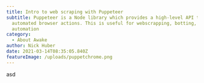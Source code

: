 ```yaml
---
title: Intro to web scraping with Puppeteer
subtitle: Puppeteer is a Node library which provides a high-level API to control
  automated browser actions. This is useful for webscrapping, botting, and
  automation
category:
  - About Awake
author: Nick Huber
date: 2021-03-14T08:35:05.840Z
featureImage: /uploads/puppetchrome.png
---
```

asd